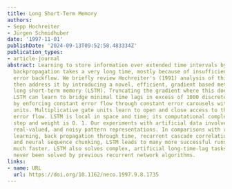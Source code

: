 ```yaml
---
title: Long Short-Term Memory
authors:
- Sepp Hochreiter
- Jürgen Schmidhuber
date: '1997-11-01'
publishDate: '2024-09-13T09:52:58.483334Z'
publication_types:
- article-journal
abstract: Learning to store information over extended time intervals by recurrent
  backpropagation takes a very long time, mostly because of insufficient, decaying
  error backflow. We briefly review Hochreiter's (1991) analysis of this problem,
  then address it by introducing a novel, efficient, gradient based method called
  long short-term memory (LSTM). Truncating the gradient where this does not do harm,
  LSTM can learn to bridge minimal time lags in excess of 1000 discrete-time steps
  by enforcing constant error flow through constant error carousels within special
  units. Multiplicative gate units learn to open and close access to the constant
  error flow. LSTM is local in space and time; its computational complexity per time
  step and weight is O. 1. Our experiments with artificial data involve local, distributed,
  real-valued, and noisy pattern representations. In comparisons with real-time recurrent
  learning, back propagation through time, recurrent cascade correlation, Elman nets,
  and neural sequence chunking, LSTM leads to many more successful runs, and learns
  much faster. LSTM also solves complex, artificial long-time-lag tasks that have
  never been solved by previous recurrent network algorithms.
links:
- name: URL
  url: https://doi.org/10.1162/neco.1997.9.8.1735
---
```

